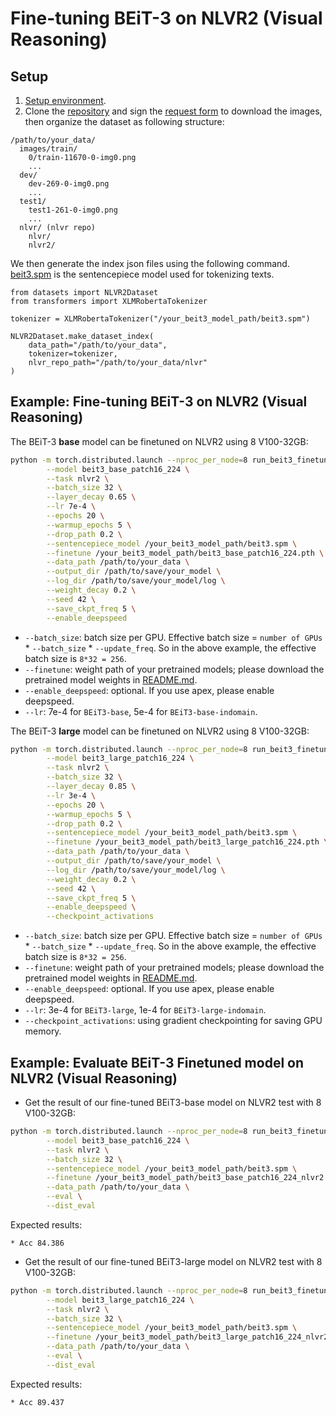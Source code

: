 # Fine-tuning BEiT-3 on NLVR2 (Visual Reasoning)


## Setup

1. [Setup environment](../README.md#setup).
2. Clone the [repository](https://github.com/lil-lab/nlvr) and sign the [request form](https://goo.gl/forms/yS29stWnFWzrDBFH3) to download the images, then organize the dataset as following structure:

```
/path/to/your_data/
  images/train/                            
    0/train-11670-0-img0.png
    ...
  dev/              
    dev-269-0-img0.png
    ...  
  test1/              
    test1-261-0-img0.png
    ...         
  nlvr/ (nlvr repo)
    nlvr/
    nlvr2/
```

We then generate the index json files using the following command. [beit3.spm](https://github.com/addf400/files/releases/download/beit3/beit3.spm) is the sentencepiece model used for tokenizing texts.
```
from datasets import NLVR2Dataset
from transformers import XLMRobertaTokenizer

tokenizer = XLMRobertaTokenizer("/your_beit3_model_path/beit3.spm")

NLVR2Dataset.make_dataset_index(
    data_path="/path/to/your_data", 
    tokenizer=tokenizer, 
    nlvr_repo_path="/path/to/your_data/nlvr"
)
```


## Example: Fine-tuning BEiT-3 on NLVR2 (Visual Reasoning)

The BEiT-3 **base** model can be finetuned on NLVR2 using 8 V100-32GB:

```bash       
python -m torch.distributed.launch --nproc_per_node=8 run_beit3_finetuning.py \
        --model beit3_base_patch16_224 \
        --task nlvr2 \
        --batch_size 32 \
        --layer_decay 0.65 \
        --lr 7e-4 \
        --epochs 20 \
        --warmup_epochs 5 \
        --drop_path 0.2 \
        --sentencepiece_model /your_beit3_model_path/beit3.spm \
        --finetune /your_beit3_model_path/beit3_base_patch16_224.pth \
        --data_path /path/to/your_data \
        --output_dir /path/to/save/your_model \
        --log_dir /path/to/save/your_model/log \
        --weight_decay 0.2 \
        --seed 42 \
        --save_ckpt_freq 5 \
        --enable_deepspeed
```
- `--batch_size`: batch size per GPU. Effective batch size = `number of GPUs` * `--batch_size` * `--update_freq`. So in the above example, the effective batch size is `8*32 = 256`.
- `--finetune`: weight path of your pretrained models; please download the pretrained model weights in [README.md](../README.md#pretrained-models).
- `--enable_deepspeed`: optional. If you use apex, please enable deepspeed.
- `--lr`: 7e-4 for `BEiT3-base`, 5e-4 for `BEiT3-base-indomain`.


The BEiT-3 **large** model can be finetuned on NLVR2 using 8 V100-32GB:

```bash
python -m torch.distributed.launch --nproc_per_node=8 run_beit3_finetuning.py \
        --model beit3_large_patch16_224 \
        --task nlvr2 \
        --batch_size 32 \
        --layer_decay 0.85 \
        --lr 3e-4 \
        --epochs 20 \
        --warmup_epochs 5 \
        --drop_path 0.2 \
        --sentencepiece_model /your_beit3_model_path/beit3.spm \
        --finetune /your_beit3_model_path/beit3_large_patch16_224.pth \
        --data_path /path/to/your_data \
        --output_dir /path/to/save/your_model \
        --log_dir /path/to/save/your_model/log \
        --weight_decay 0.2 \
        --seed 42 \
        --save_ckpt_freq 5 \
        --enable_deepspeed \
        --checkpoint_activations
```
- `--batch_size`: batch size per GPU. Effective batch size = `number of GPUs` * `--batch_size` * `--update_freq`. So in the above example, the effective batch size is `8*32 = 256`.
- `--finetune`: weight path of your pretrained models; please download the pretrained model weights in [README.md](../README.md#pretrained-models).
- `--enable_deepspeed`: optional. If you use apex, please enable deepspeed.
- `--lr`: 3e-4 for `BEiT3-large`, 1e-4 for `BEiT3-large-indomain`.
- `--checkpoint_activations`: using gradient checkpointing for saving GPU memory.


## Example: Evaluate BEiT-3 Finetuned model on NLVR2 (Visual Reasoning)

- Get the result of our fine-tuned BEiT3-base model on NLVR2 test with 8 V100-32GB:
```bash       
python -m torch.distributed.launch --nproc_per_node=8 run_beit3_finetuning.py \
        --model beit3_base_patch16_224 \
        --task nlvr2 \
        --batch_size 32 \
        --sentencepiece_model /your_beit3_model_path/beit3.spm \
        --finetune /your_beit3_model_path/beit3_base_patch16_224_nlvr2.pth \
        --data_path /path/to/your_data \
        --eval \
        --dist_eval
```

Expected results:
```
* Acc 84.386
```

- Get the result of our fine-tuned BEiT3-large model on NLVR2 test with 8 V100-32GB:
```bash       
python -m torch.distributed.launch --nproc_per_node=8 run_beit3_finetuning.py \
        --model beit3_large_patch16_224 \
        --task nlvr2 \
        --batch_size 32 \
        --sentencepiece_model /your_beit3_model_path/beit3.spm \
        --finetune /your_beit3_model_path/beit3_large_patch16_224_nlvr2.pth \
        --data_path /path/to/your_data \
        --eval \
        --dist_eval
```

Expected results:
```
* Acc 89.437
```
